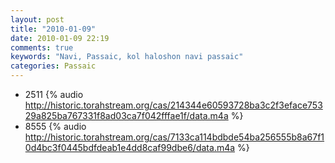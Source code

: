 ```yaml
---
layout: post
title: "2010-01-09"
date: 2010-01-09 22:19
comments: true
keywords: "Navi, Passaic, kol haloshon navi passaic" 
categories: Passaic 
---
```


 * 2511 {% audio http://historic.torahstream.org/cas/214344e60593728ba3c2f3eface75329a825ba767331f8ad03ca7f042fffae1f/data.m4a %}
 * 8555 {% audio http://historic.torahstream.org/cas/7133ca114bdbde54ba256555b8a67f10d4bc3f0445bdfdeab1e4dd8caf99dbe6/data.m4a %}

